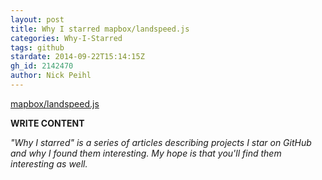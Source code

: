 ```yaml
---
layout: post
title: Why I starred mapbox/landspeed.js
categories: Why-I-Starred
tags: github
stardate: 2014-09-22T15:14:15Z
gh_id: 2142470
author: Nick Peihl
---
```


[mapbox/landspeed.js](star.repo.html_url)

**WRITE CONTENT**

*"Why I starred" is a series of articles describing projects I star on GitHub and why I found them interesting. My hope is that you'll find them interesting as well.*

